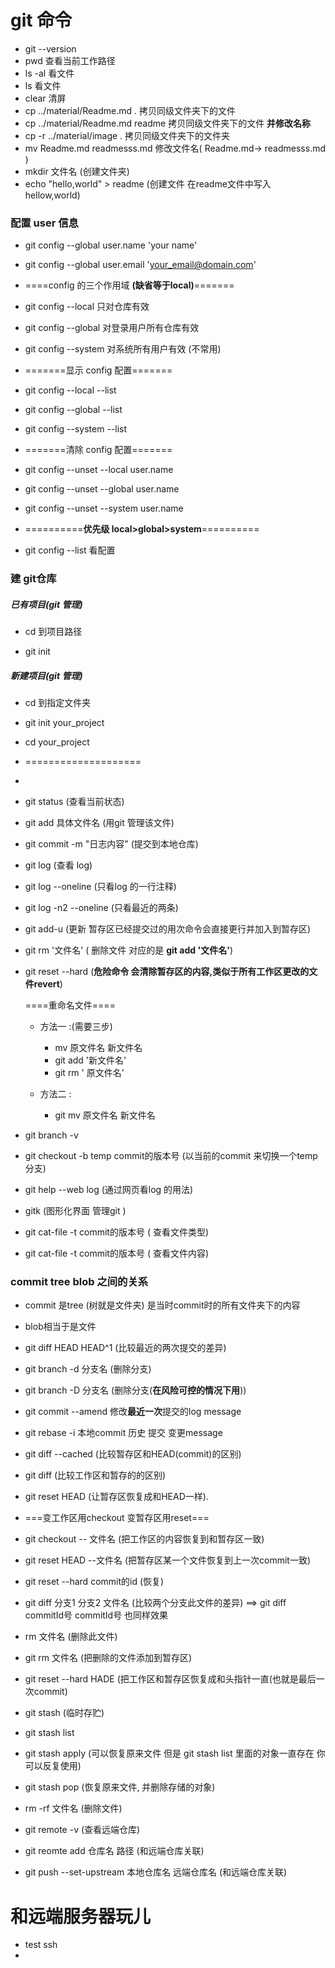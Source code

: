 # git 命令

* git --version
* pwd 查看当前工作路径
* ls -al 看文件
* ls 看文件
* clear 清屏
* cp ../material/Readme.md .  拷贝同级文件夹下的文件
* cp ../material/Readme.md  readme  拷贝同级文件夹下的文件 **并修改名称**
* cp -r ../material/image .  拷贝同级文件夹下的文件夹
* mv Readme.md  readmesss.md  修改文件名( Readme.md-> readmesss.md )
* mkdir 文件名 (创建文件夹)
* echo "hello,world" > readme  (创建文件 在readme文件中写入hellow,world)

### 配置 user 信息

- git config --global user.name 'your name'

- git config --global user.email 'your_email@domain.com'

-  ====config 的三个作用域 **(缺省等于local)**=======

- git config --local  只对仓库有效

- git config --global  对登录用户所有仓库有效

- git config --system  对系统所有用户有效 (不常用)

- =======显示 config 配置=======

- git config --local --list

- git config --global --list

- git config --system --list

- =======清除 config 配置=======

- git config --unset --local user.name

- git config --unset --global user.name

- git config --unset --system user.name

- ==========**优先级 local>global>system**==========

  

- git config --list 看配置

  

### 建 git仓库

##### 已有项目(git 管理)

* cd 到项目路径

* git init 

##### 新建项目(git 管理)

* cd 到指定文件夹

* git init your_project

* cd your_project

* ====================

* 

* git status (查看当前状态)

* git add 具体文件名 (用git 管理该文件)

* git commit -m  "日志内容" (提交到本地仓库)

* git log (查看 log)

* git log --oneline (只看log 的一行注释)

* git log -n2 --oneline (只看最近的两条)

* git add-u  (更新 暂存区已经提交过的用次命令会直接更行并加入到暂存区)

* git rm '文件名'  ( 删除文件 对应的是 **git add '文件名'**)

* git reset  --hard (**危险命令 会清除暂存区的内容,类似于所有工作区更改的文件revert**)

  ====重命名文件====

  * 方法一 :(需要三步)
    * mv  原文件名   新文件名
    * git add '新文件名'
    * git rm ' 原文件名'

  * 方法二 :
    * git mv 原文件名  新文件名

* git branch -v

* git checkout -b temp  commit的版本号 (以当前的commit 来切换一个temp分支)

* git help --web log  (通过网页看log 的用法)

* gitk  (图形化界面 管理git )

* git cat-file -t  commit的版本号  ( 查看文件类型)

* git cat-file -t  commit的版本号  ( 查看文件内容)

### commit tree blob 之间的关系

* commit 是tree (树就是文件夹) 是当时commit时的所有文件夹下的内容
* blob相当于是文件




* git diff HEAD HEAD^1  (比较最近的两次提交的差异)
* git branch -d 分支名 (删除分支)
* git branch -D 分支名 (删除分支(**在风险可控的情况下用**))
* git commit --amend  修改**最近一次**提交的log message
* git rebase -i  本地commit 历史 提交 变更message

* git diff --cached (比较暂存区和HEAD(commit)的区别)
* git diff  (比较工作区和暂存的的区别)
* git reset HEAD (让暂存区恢复成和HEAD一样).
* ===变工作区用checkout   变暂存区用reset===
* git checkout -- 文件名 (把工作区的内容恢复到和暂存区一致)
* git reset HEAD --文件名 (把暂存区某一个文件恢复到上一次commit一致)



* git reset --hard commit的id  (恢复)
* git diff  分支1  分支2   文件名 (比较两个分支此文件的差异) ==> git diff commitId号  commitId号  也同样效果
* rm 文件名 (删除此文件)
* git rm 文件名 (把删除的文件添加到暂存区)
* git reset --hard HADE (把工作区和暂存区恢复成和头指针一直(也就是最后一次commit)



* git stash (临时存贮) 
* git stash list
* git stash apply (可以恢复原来文件 但是 git stash list 里面的对象一直存在 你可以反复使用)
* git stash pop (恢复原来文件, 并删除存储的对象)



* rm -rf 文件名 (删除文件)



* git remote -v (查看远端仓库)
* git  reomte add 仓库名 路径 (和远端仓库关联)
* git push --set-upstream  本地仓库名  远端仓库名 (和远端仓库关联)



# 和远端服务器玩儿



* test ssh
* 























